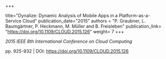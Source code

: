+++

title="Dynalize: Dynamic Analysis of Mobile Apps in a Platform-as-a-Service Cloud"
publication_date="2015"
authors = "P. Graubner, L. Baumgärtner, P. Heckmann, M. Müller and B. Freisleben"
publication_link= "https://doi.org/10.1109/CLOUD.2015.126"
weight= 7
+++


*2015 IEEE 8th International Conference on Cloud Computing*

pp. 925-932 | DOI: https://doi.org/10.1109/CLOUD.2015.126